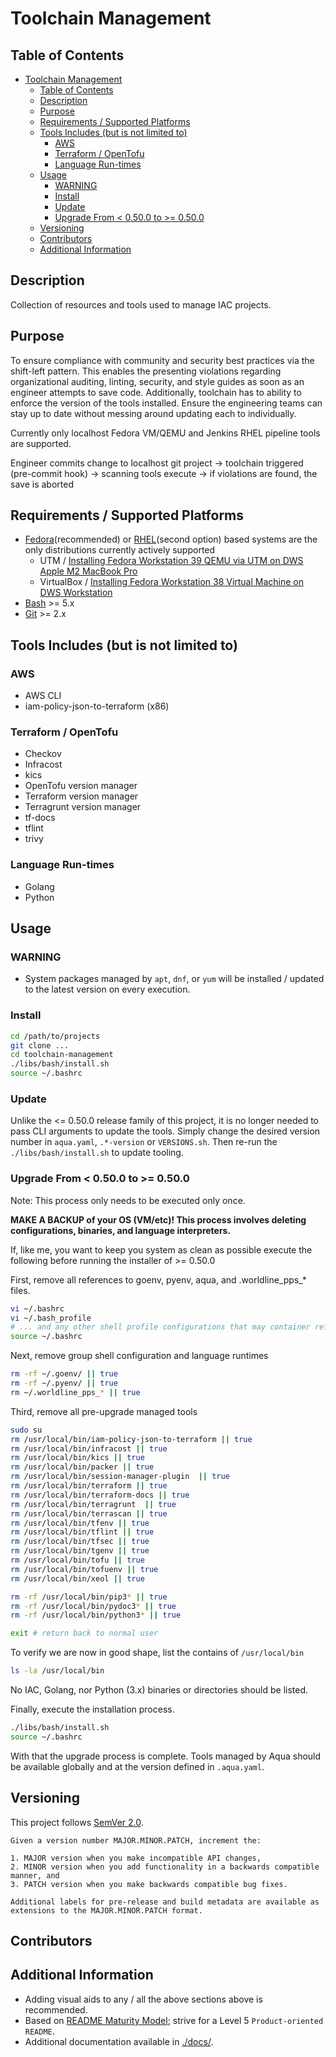 # Toolchain Management

## Table of Contents

- [Toolchain Management](#toolchain-management)
  - [Table of Contents](#table-of-contents)
  - [Description](#description)
  - [Purpose](#purpose)
  - [Requirements / Supported Platforms](#requirements--supported-platforms)
  - [Tools Includes (but is not limited to)](#tools-includes-but-is-not-limited-to)
    - [AWS](#aws)
    - [Terraform / OpenTofu](#terraform--opentofu)
    - [Language Run-times](#language-run-times)
  - [Usage](#usage)
    - [WARNING](#warning)
    - [Install](#install)
    - [Update](#update)
    - [Upgrade From \< 0.50.0 to \>= 0.50.0](#upgrade-from--0500-to--0500)
  - [Versioning](#versioning)
  - [Contributors](#contributors)
  - [Additional Information](#additional-information)

## Description

Collection of resources and tools used to manage IAC projects.

## Purpose

To ensure compliance with community and security best practices via the shift-left pattern. This enables the presenting violations regarding organizational auditing, linting, security, and style guides as soon as an engineer attempts to save code. Additionally, toolchain has to ability to enforce the version of the tools installed. Ensure the engineering teams can stay up to date without messing around updating each to individually.

Currently only localhost Fedora VM/QEMU and Jenkins RHEL pipeline tools are supported.

Engineer commits change to localhost git project -> toolchain triggered (pre-commit hook) -> scanning tools execute -> if violations are found, the save is aborted

## Requirements / Supported Platforms

- [Fedora](https://fedoraproject.org/)(recommended) or [RHEL](https://en.wikipedia.org/wiki/Red_Hat_Enterprise_Linux)(second option) based systems are the only distributions currently actively supported
  - UTM / [Installing Fedora Workstation 39 QEMU via UTM on DWS Apple M2 MacBook Pro](https://confluence.worldline-solutions.com/display/PPSTECHNO/Installing+Fedora+Workstation+38+on+DWS+Apple+M2+MacBook+Pro)
  - VirtualBox / [Installing Fedora Workstation 38 Virtual Machine on DWS Workstation](https://confluence.techno.ingenico.com/display/PPS/Installing+Fedora+Workstatio+38+Virtual+Machine+on+DWS+Workstation)
- [Bash](https://en.wikipedia.org/wiki/Bash_(Unix_shell)) >= 5.x
- [Git](https://git-scm.com/) >= 2.x

## Tools Includes (but is not limited to)

### AWS

- AWS CLI
- iam-policy-json-to-terraform (x86)

### Terraform / OpenTofu

- Checkov
- Infracost
- kics
- OpenTofu version manager
- Terraform version manager
- Terragrunt version manager
- tf-docs
- tflint
- trivy

### Language Run-times

- Golang
- Python

## Usage

### WARNING

- System packages managed by `apt`, `dnf`, or `yum` will be installed / updated to the latest version on every execution.

### Install

```sh
cd /path/to/projects
git clone ...
cd toolchain-management
./libs/bash/install.sh
source ~/.bashrc
```

### Update

Unlike the <= 0.50.0 release family of this project, it is no longer needed to pass CLI arguments to update the tools. Simply change the desired version number in `aqua.yaml`, `.*-version` or `VERSIONS.sh`. Then re-run the `./libs/bash/install.sh` to update tooling.

### Upgrade From < 0.50.0 to >= 0.50.0

Note: This process only needs to be executed only once.

**MAKE A BACKUP of your OS (VM/etc)! This process involves deleting configurations, binaries, and language interpreters.**

If, like me, you want to keep you system as clean as possible execute the following before running the installer of >= 0.50.0

First, remove all references to goenv, pyenv, aqua, and .worldline_pps_* files.

```sh
vi ~/.bashrc
vi ~/.bash_profile
# ... and any other shell profile configurations that may container references to toolchain configuration
source ~/.bashrc
```

Next, remove group shell configuration and language runtimes

```sh
rm -rf ~/.goenv/ || true
rm -rf ~/.pyenv/ || true
rm ~/.worldline_pps_* || true
```

Third, remove all pre-upgrade managed tools

```sh
sudo su
rm /usr/local/bin/iam-policy-json-to-terraform || true
rm /usr/local/bin/infracost || true
rm /usr/local/bin/kics || true
rm /usr/local/bin/packer || true
rm /usr/local/bin/session-manager-plugin  || true
rm /usr/local/bin/terraform || true
rm /usr/local/bin/terraform-docs || true
rm /usr/local/bin/terragrunt  || true
rm /usr/local/bin/terrascan || true
rm /usr/local/bin/tfenv || true
rm /usr/local/bin/tflint || true
rm /usr/local/bin/tfsec || true
rm /usr/local/bin/tgenv || true
rm /usr/local/bin/tofu || true
rm /usr/local/bin/tofuenv || true
rm /usr/local/bin/xeol || true

rm -rf /usr/local/bin/pip3* || true
rm -rf /usr/local/bin/pydoc3* || true
rm -rf /usr/local/bin/python3* || true

exit # return back to normal user
```

To verify we are now in good shape, list the contains of `/usr/local/bin`

```sh
ls -la /usr/local/bin
```

No IAC, Golang, nor Python (3.x) binaries or directories should be listed.

Finally, execute the installation process.

```sh
./libs/bash/install.sh
source ~/.bashrc
```

With that the upgrade process is complete. Tools managed by Aqua should be available globally and at the version defined in `.aqua.yaml`.

## Versioning

This project follows [SemVer 2.0](https://semver.org/).

```quote
Given a version number MAJOR.MINOR.PATCH, increment the:

1. MAJOR version when you make incompatible API changes,
2. MINOR version when you add functionality in a backwards compatible manner, and
3. PATCH version when you make backwards compatible bug fixes.

Additional labels for pre-release and build metadata are available as extensions to the MAJOR.MINOR.PATCH format.
```

## Contributors

## Additional Information

- Adding visual aids to any / all the above sections above is recommended.
- Based on [README Maturity Model](https://github.com/LappleApple/feedmereadmes/blob/master/README-maturity-model.md); strive for a Level 5 `Product-oriented README`.
- Additional documentation available in [./docs/](./docs/).
